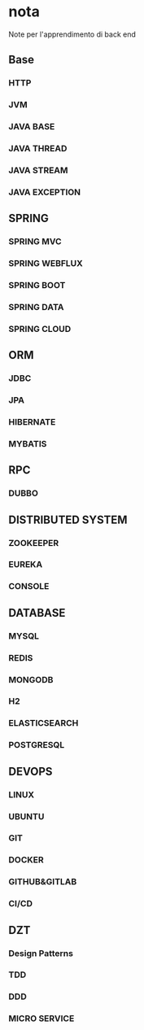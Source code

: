 # nota

Note per l'apprendimento di back end

## Base
### HTTP
### JVM 
### JAVA BASE
### JAVA THREAD
### JAVA STREAM
### JAVA EXCEPTION

## SPRING
### SPRING MVC
### SPRING WEBFLUX
### SPRING BOOT
### SPRING DATA
### SPRING CLOUD

## ORM
### JDBC
### JPA
### HIBERNATE
### MYBATIS

## RPC
### DUBBO

## DISTRIBUTED SYSTEM
### ZOOKEEPER
### EUREKA
### CONSOLE

## DATABASE
### MYSQL
### REDIS
### MONGODB
### H2
### ELASTICSEARCH
### POSTGRESQL

## DEVOPS
### LINUX
### UBUNTU
### GIT
### DOCKER
### GITHUB&GITLAB
### CI/CD
 
## DZT
### Design Patterns
### TDD
### DDD
### MICRO SERVICE